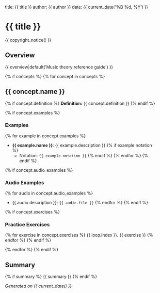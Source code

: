 title: {{ title }}
author: {{ author }}
date: {{ current_date('%B %d, %Y') }}

# {{ title }}

{{ copyright_notice() }}

## Overview

{{ overview|default('Music theory reference guide') }}

{% if concepts %}
{% for concept in concepts %}
## {{ concept.name }}

{% if concept.definition %}
**Definition:** {{ concept.definition }}
{% endif %}

{% if concept.examples %}
### Examples

{% for example in concept.examples %}
- **{{ example.name }}**: {{ example.description }}
  {% if example.notation %}
  - Notation: `{{ example.notation }}`
  {% endif %}
{% endfor %}
{% endif %}

{% if concept.audio_examples %}
### Audio Examples
{% for audio in concept.audio_examples %}
- {{ audio.description }}: `{{ audio.file }}`
{% endfor %}
{% endif %}

{% if concept.exercises %}
### Practice Exercises
{% for exercise in concept.exercises %}
{{ loop.index }}. {{ exercise }}
{% endfor %}
{% endif %}


{% endfor %}
{% endif %}

## Summary

{% if summary %}
{{ summary }}
{% endif %}


*Generated on {{ current_date() }}*
